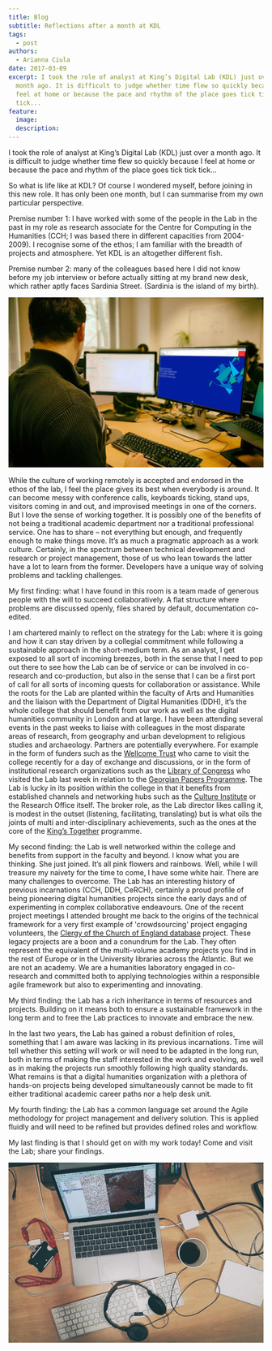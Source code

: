 ```yaml
---
title: Blog
subtitle: Reflections after a month at KDL
tags:
  - post
authors:
  - Arianna Ciula
date: 2017-03-09
excerpt: I took the role of analyst at King’s Digital Lab (KDL) just over a
  month ago. It is difficult to judge whether time flew so quickly because I
  feel at home or because the pace and rhythm of the place goes tick tick
  tick...
feature:
  image:
  description:
---
```


I took the role of analyst at King’s Digital Lab (KDL) just over a month ago. It is difficult to judge whether time flew so quickly because I feel at home or because the pace and rhythm of the place goes tick tick tick...

So what is life like at KDL? Of course I wondered myself, before joining in this new role. It has only been one month, but I can summarise from my own particular perspective.

Premise number 1: I have worked with some of the people in the Lab in the past in my role as research associate for the Centre for Computing in the Humanities (CCH; I was based there in different capacities from 2004-2009). I recognise some of the ethos; I am familiar with the breadth of projects and atmosphere. Yet KDL is an altogether different fish.

Premise number 2: many of the colleagues based here I did not know before my job interview or before actually sitting at my brand new desk, which rather aptly faces Sardinia Street. (Sardinia is the island of my birth).

![Desk in the lab](/assets/images/blog/blog_desk_2.width-1024.jpg)

While the culture of working remotely is accepted and endorsed in the ethos of the lab, I feel the place gives its best when everybody is around. It can become messy with conference calls, keyboards ticking, stand ups, visitors coming in and out, and improvised meetings in one of the corners. But I love the sense of working together. It is possibly one of the benefits of not being a traditional academic department nor a traditional professional service. One has to share – not everything but enough, and frequently enough to make things move. It’s as much a pragmatic approach as a work culture. Certainly, in the spectrum between technical development and research or project management, those of us who lean towards the latter have a lot to learn from the former. Developers have a unique way of solving problems and tackling challenges.

My first finding: what I have found in this room is a team made of generous people with the will to succeed collaboratively. A flat structure where problems are discussed openly, files shared by default, documentation co-edited.

I am chartered mainly to reflect on the strategy for the Lab: where it is going and how it can stay driven by a collegial commitment while following a sustainable approach in the short-medium term. As an analyst, I get exposed to all sort of incoming breezes, both in the sense that I need to pop out there to see how the Lab can be of service or can be involved in co-research and co-production, but also in the sense that I can be a first port of call for all sorts of incoming quests for collaboration or assistance. While the roots for the Lab are planted within the faculty of Arts and Humanities and the liaison with the Department of Digital Humanities (DDH), it’s the whole college that should benefit from our work as well as the digital humanities community in London and at large. I have been attending several events in the past weeks to liaise with colleagues in the most disparate areas of research, from geography and urban development to religious studies and archaeology. Partners are potentially everywhere. For example in the form of funders such as the [Wellcome Trust](https://wellcome.ac.uk/) who came to visit the college recently for a day of exchange and discussions, or in the form of institutional research organizations such as the [Library of Congress](https://www.loc.gov/) who visited the Lab last week in relation to the [Georgian Papers Programme](http://georgianpapersprogramme.com/). The Lab is lucky in its position within the college in that it benefits from established channels and networking hubs such as the [Culture Institute](http://www.kcl.ac.uk/cultural/cultural-institute/index.aspx) or the Research Office itself. The broker role, as the Lab director likes calling it, is modest in the outset (listening, facilitating, translating) but is what oils the joints of multi and inter-disciplinary achievements, such as the ones at the core of the [King’s Together](http://www.kcl.ac.uk/innovation/research/strategy/together/Kings-Together.aspx) programme.

My second finding: the Lab is well networked within the college and benefits from support in the faculty and beyond. I know what you are thinking. She just joined. It’s all pink flowers and rainbows. Well, while I will treasure my naivety for the time to come, I have some white hair. There are many challenges to overcome. The Lab has an interesting history of previous incarnations (CCH, DDH, CeRCH), certainly a proud profile of being pioneering digital humanities projects since the early days and of experimenting in complex collaborative endeavours. One of the recent project meetings I attended brought me back to the origins of the technical framework for a very first example of 'crowdsourcing' project engaging volunteers, the [Clergy of the Church of England database](http://theclergydatabase.org.uk/) project. These legacy projects are a boon and a conundrum for the Lab. They often represent the equivalent of the multi-volume academy projects you find in the rest of Europe or in the University libraries across the Atlantic. But we are not an academy. We are a humanities laboratory engaged in co-research and committed both to applying technologies within a responsible agile framework but also to experimenting and innovating.

My third finding: the Lab has a rich inheritance in terms of resources and projects. Building on it means both to ensure a sustainable framework in the long term and to free the Lab practices to innovate and embrace the new.

In the last two years, the Lab has gained a robust definition of roles, something that I am aware was lacking in its previous incarnations. Time will tell whether this setting will work or will need to be adapted in the long run, both in terms of making the staff interested in the work and evolving, as well as in making the projects run smoothly following high quality standards. What remains is that a digital humanities organization with a plethora of hands-on projects being developed simultaneously cannot be made to fit either traditional academic career paths nor a help desk unit.

My fourth finding: the Lab has a common language set around the Agile methodology for project management and delivery solution. This is applied fluidly and will need to be refined but provides defined roles and workflow.

My last finding is that I should get on with my work today! Come and visit the Lab; share your findings.

![desk_shot](/assets/images/blog/blog_desk.width-1024.jpg)
